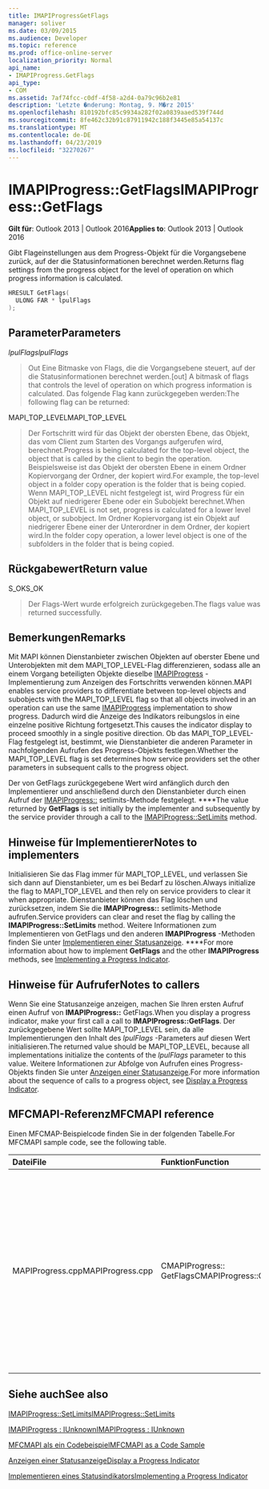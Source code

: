 ```yaml
---
title: IMAPIProgressGetFlags
manager: soliver
ms.date: 03/09/2015
ms.audience: Developer
ms.topic: reference
ms.prod: office-online-server
localization_priority: Normal
api_name:
- IMAPIProgress.GetFlags
api_type:
- COM
ms.assetid: 7af74fcc-c0df-4f58-a2d4-0a79c96b2e81
description: 'Letzte �nderung: Montag, 9. M�rz 2015'
ms.openlocfilehash: 810192bfc85c9934a282f02a0839aaed539f744d
ms.sourcegitcommit: 8fe462c32b91c87911942c188f3445e85a54137c
ms.translationtype: MT
ms.contentlocale: de-DE
ms.lasthandoff: 04/23/2019
ms.locfileid: "32270267"
---
```

# <a name="imapiprogressgetflags"></a><span data-ttu-id="15903-103">IMAPIProgress::GetFlags</span><span class="sxs-lookup"><span data-stu-id="15903-103">IMAPIProgress::GetFlags</span></span>

  
  
<span data-ttu-id="15903-104">**Gilt für**: Outlook 2013 | Outlook 2016</span><span class="sxs-lookup"><span data-stu-id="15903-104">**Applies to**: Outlook 2013 | Outlook 2016</span></span> 
  
<span data-ttu-id="15903-105">Gibt Flageinstellungen aus dem Progress-Objekt für die Vorgangsebene zurück, auf der die Statusinformationen berechnet werden.</span><span class="sxs-lookup"><span data-stu-id="15903-105">Returns flag settings from the progress object for the level of operation on which progress information is calculated.</span></span>
  
```cpp
HRESULT GetFlags(
  ULONG FAR * lpulFlags
);
```

## <a name="parameters"></a><span data-ttu-id="15903-106">Parameter</span><span class="sxs-lookup"><span data-stu-id="15903-106">Parameters</span></span>

 <span data-ttu-id="15903-107">_lpulFlags_</span><span class="sxs-lookup"><span data-stu-id="15903-107">_lpulFlags_</span></span>
  
> <span data-ttu-id="15903-108">Out Eine Bitmaske von Flags, die die Vorgangsebene steuert, auf der die Statusinformationen berechnet werden.</span><span class="sxs-lookup"><span data-stu-id="15903-108">[out] A bitmask of flags that controls the level of operation on which progress information is calculated.</span></span> <span data-ttu-id="15903-109">Das folgende Flag kann zurückgegeben werden:</span><span class="sxs-lookup"><span data-stu-id="15903-109">The following flag can be returned:</span></span>
    
<span data-ttu-id="15903-110">MAPI_TOP_LEVEL</span><span class="sxs-lookup"><span data-stu-id="15903-110">MAPI_TOP_LEVEL</span></span> 
  
> <span data-ttu-id="15903-111">Der Fortschritt wird für das Objekt der obersten Ebene, das Objekt, das vom Client zum Starten des Vorgangs aufgerufen wird, berechnet.</span><span class="sxs-lookup"><span data-stu-id="15903-111">Progress is being calculated for the top-level object, the object that is called by the client to begin the operation.</span></span> <span data-ttu-id="15903-112">Beispielsweise ist das Objekt der obersten Ebene in einem Ordner Kopiervorgang der Ordner, der kopiert wird.</span><span class="sxs-lookup"><span data-stu-id="15903-112">For example, the top-level object in a folder copy operation is the folder that is being copied.</span></span> <span data-ttu-id="15903-113">Wenn MAPI_TOP_LEVEL nicht festgelegt ist, wird Progress für ein Objekt auf niedrigerer Ebene oder ein Subobjekt berechnet.</span><span class="sxs-lookup"><span data-stu-id="15903-113">When MAPI_TOP_LEVEL is not set, progress is calculated for a lower level object, or subobject.</span></span> <span data-ttu-id="15903-114">Im Ordner Kopiervorgang ist ein Objekt auf niedrigerer Ebene einer der Unterordner in dem Ordner, der kopiert wird.</span><span class="sxs-lookup"><span data-stu-id="15903-114">In the folder copy operation, a lower level object is one of the subfolders in the folder that is being copied.</span></span>
    
## <a name="return-value"></a><span data-ttu-id="15903-115">Rückgabewert</span><span class="sxs-lookup"><span data-stu-id="15903-115">Return value</span></span>

<span data-ttu-id="15903-116">S_OK</span><span class="sxs-lookup"><span data-stu-id="15903-116">S_OK</span></span> 
  
> <span data-ttu-id="15903-117">Der Flags-Wert wurde erfolgreich zurückgegeben.</span><span class="sxs-lookup"><span data-stu-id="15903-117">The flags value was returned successfully.</span></span>
    
## <a name="remarks"></a><span data-ttu-id="15903-118">Bemerkungen</span><span class="sxs-lookup"><span data-stu-id="15903-118">Remarks</span></span>

<span data-ttu-id="15903-119">Mit MAPI können Dienstanbieter zwischen Objekten auf oberster Ebene und Unterobjekten mit dem MAPI_TOP_LEVEL-Flag differenzieren, sodass alle an einem Vorgang beteiligten Objekte dieselbe [IMAPIProgress](imapiprogressiunknown.md) -Implementierung zum Anzeigen des Fortschritts verwenden können.</span><span class="sxs-lookup"><span data-stu-id="15903-119">MAPI enables service providers to differentiate between top-level objects and subobjects with the MAPI_TOP_LEVEL flag so that all objects involved in an operation can use the same [IMAPIProgress](imapiprogressiunknown.md) implementation to show progress.</span></span> <span data-ttu-id="15903-120">Dadurch wird die Anzeige des Indikators reibungslos in eine einzelne positive Richtung fortgesetzt.</span><span class="sxs-lookup"><span data-stu-id="15903-120">This causes the indicator display to proceed smoothly in a single positive direction.</span></span> <span data-ttu-id="15903-121">Ob das MAPI_TOP_LEVEL-Flag festgelegt ist, bestimmt, wie Dienstanbieter die anderen Parameter in nachfolgenden Aufrufen des Progress-Objekts festlegen.</span><span class="sxs-lookup"><span data-stu-id="15903-121">Whether the MAPI_TOP_LEVEL flag is set determines how service providers set the other parameters in subsequent calls to the progress object.</span></span> 
  
<span data-ttu-id="15903-122">Der von GetFlags zurückgegebene Wert wird anfänglich durch den Implementierer und anschließend durch den Dienstanbieter durch einen Aufruf der [IMAPIProgress::](imapiprogress-setlimits.md) setlimits-Methode festgelegt. \*\*\*\*</span><span class="sxs-lookup"><span data-stu-id="15903-122">The value returned by **GetFlags** is set initially by the implementer and subsequently by the service provider through a call to the [IMAPIProgress::SetLimits](imapiprogress-setlimits.md) method.</span></span> 
  
## <a name="notes-to-implementers"></a><span data-ttu-id="15903-123">Hinweise für Implementierer</span><span class="sxs-lookup"><span data-stu-id="15903-123">Notes to implementers</span></span>

<span data-ttu-id="15903-124">Initialisieren Sie das Flag immer für MAPI_TOP_LEVEL, und verlassen Sie sich dann auf Dienstanbieter, um es bei Bedarf zu löschen.</span><span class="sxs-lookup"><span data-stu-id="15903-124">Always initialize the flag to MAPI_TOP_LEVEL and then rely on service providers to clear it when appropriate.</span></span> <span data-ttu-id="15903-125">Dienstanbieter können das Flag löschen und zurücksetzen, indem Sie die **IMAPIProgress::** setlimits-Methode aufrufen.</span><span class="sxs-lookup"><span data-stu-id="15903-125">Service providers can clear and reset the flag by calling the **IMAPIProgress::SetLimits** method.</span></span> <span data-ttu-id="15903-126">Weitere Informationen zum Implementieren von GetFlags und den anderen **IMAPIProgress** -Methoden finden Sie unter [Implementieren einer Statusanzeige](implementing-a-progress-indicator.md). \*\*\*\*</span><span class="sxs-lookup"><span data-stu-id="15903-126">For more information about how to implement **GetFlags** and the other **IMAPIProgress** methods, see [Implementing a Progress Indicator](implementing-a-progress-indicator.md).</span></span>
  
## <a name="notes-to-callers"></a><span data-ttu-id="15903-127">Hinweise für Aufrufer</span><span class="sxs-lookup"><span data-stu-id="15903-127">Notes to callers</span></span>

<span data-ttu-id="15903-128">Wenn Sie eine Statusanzeige anzeigen, machen Sie Ihren ersten Aufruf einen Aufruf von **IMAPIProgress::** GetFlags.</span><span class="sxs-lookup"><span data-stu-id="15903-128">When you display a progress indicator, make your first call a call to **IMAPIProgress::GetFlags**.</span></span> <span data-ttu-id="15903-129">Der zurückgegebene Wert sollte MAPI_TOP_LEVEL sein, da alle Implementierungen den Inhalt des _lpulFlags_ -Parameters auf diesen Wert initialisieren.</span><span class="sxs-lookup"><span data-stu-id="15903-129">The returned value should be MAPI_TOP_LEVEL, because all implementations initialize the contents of the  _lpulFlags_ parameter to this value.</span></span> <span data-ttu-id="15903-130">Weitere Informationen zur Abfolge von Aufrufen eines Progress-Objekts finden Sie unter [Anzeigen einer Statusanzeige](how-to-display-a-progress-indicator.md).</span><span class="sxs-lookup"><span data-stu-id="15903-130">For more information about the sequence of calls to a progress object, see [Display a Progress Indicator](how-to-display-a-progress-indicator.md).</span></span>
  
## <a name="mfcmapi-reference"></a><span data-ttu-id="15903-131">MFCMAPI-Referenz</span><span class="sxs-lookup"><span data-stu-id="15903-131">MFCMAPI reference</span></span>

<span data-ttu-id="15903-132">Einen MFCMAP-Beispielcode finden Sie in der folgenden Tabelle.</span><span class="sxs-lookup"><span data-stu-id="15903-132">For MFCMAPI sample code, see the following table.</span></span>
  
|<span data-ttu-id="15903-133">**Datei**</span><span class="sxs-lookup"><span data-stu-id="15903-133">**File**</span></span>|<span data-ttu-id="15903-134">**Funktion**</span><span class="sxs-lookup"><span data-stu-id="15903-134">**Function**</span></span>|<span data-ttu-id="15903-135">**Kommentar**</span><span class="sxs-lookup"><span data-stu-id="15903-135">**Comment**</span></span>|
|:-----|:-----|:-----|
|<span data-ttu-id="15903-136">MAPIProgress.cpp</span><span class="sxs-lookup"><span data-stu-id="15903-136">MAPIProgress.cpp</span></span>  <br/> |<span data-ttu-id="15903-137">CMAPIProgress:: GetFlags</span><span class="sxs-lookup"><span data-stu-id="15903-137">CMAPIProgress::GetFlags</span></span>  <br/> |<span data-ttu-id="15903-138">MFCMAPI verwendet die **IMAPIProgress::** GetFlags-Methode, um zu bestimmen, welche Flags festgelegt sind.</span><span class="sxs-lookup"><span data-stu-id="15903-138">MFCMAPI uses the **IMAPIProgress::GetFlags** method to determine which flags are set.</span></span> <span data-ttu-id="15903-139">Gibt MAPI_TOP_LEVEL zurück, es sei denn, Flags wurden mithilfe der **IMAPIProgress::** setlimits-Methode festgelegt.</span><span class="sxs-lookup"><span data-stu-id="15903-139">Returns MAPI_TOP_LEVEL unless flags have been set by using the **IMAPIProgress::SetLimits** method.</span></span>  <br/> |
   
## <a name="see-also"></a><span data-ttu-id="15903-140">Siehe auch</span><span class="sxs-lookup"><span data-stu-id="15903-140">See also</span></span>



[<span data-ttu-id="15903-141">IMAPIProgress::SetLimits</span><span class="sxs-lookup"><span data-stu-id="15903-141">IMAPIProgress::SetLimits</span></span>](imapiprogress-setlimits.md)
  
[<span data-ttu-id="15903-142">IMAPIProgress : IUnknown</span><span class="sxs-lookup"><span data-stu-id="15903-142">IMAPIProgress : IUnknown</span></span>](imapiprogressiunknown.md)


[<span data-ttu-id="15903-143">MFCMAPI als ein Codebeispiel</span><span class="sxs-lookup"><span data-stu-id="15903-143">MFCMAPI as a Code Sample</span></span>](mfcmapi-as-a-code-sample.md)
  
[<span data-ttu-id="15903-144">Anzeigen einer Statusanzeige</span><span class="sxs-lookup"><span data-stu-id="15903-144">Display a Progress Indicator</span></span>](how-to-display-a-progress-indicator.md)
  
[<span data-ttu-id="15903-145">Implementieren eines Statusindikators</span><span class="sxs-lookup"><span data-stu-id="15903-145">Implementing a Progress Indicator</span></span>](implementing-a-progress-indicator.md)

